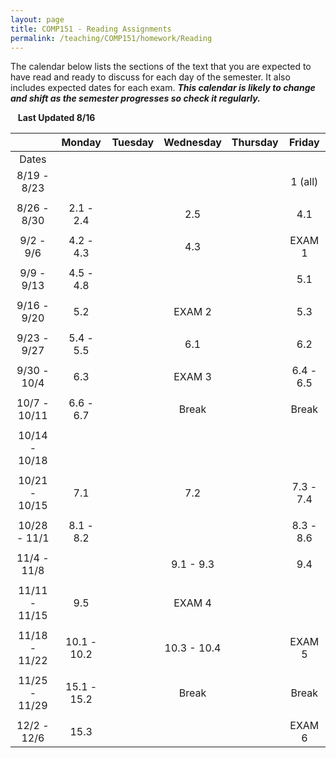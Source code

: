 ```yaml
---
layout: page
title: COMP151 - Reading Assignments
permalink: /teaching/COMP151/homework/Reading
---
```


The calendar below lists the sections of the text that you are expected to have read and ready to discuss for each day of the semester. It also includes expected dates for each exam. ***This calendar is likely to change and shift as the semester progresses so check it regularly.***


&nbsp;&nbsp;&nbsp;**Last Updated 8/16**


| | Monday | Tuesday | Wednesday | Thursday | Friday |
|:----: | :----: | :----: | :----: | :----:  | :----: |
|Dates | | | | |
|8/19 - 8/23  | | | | | 1 (all) |
| | | | | |
|8/26 - 8/30  | 2.1 - 2.4 | | 2.5  | | 4.1 |
| | | | | |
|9/2 - 9/6  |4.2 - 4.3 | | 4.3 | | EXAM 1 |
| | | | | |
|9/9 - 9/13  |4.5 - 4.8 | | | | 5.1 |
| | | | | |
|9/16 - 9/20  | 5.2 | | EXAM 2 | | 5.3 |
| | | | | |
|9/23 - 9/27  | 5.4 - 5.5 | | 6.1 | | 6.2 |
| | | | | |
|9/30 - 10/4  | 6.3 | | EXAM 3 | | 6.4 - 6.5 |
| | | | | |
|10/7 - 10/11  | 6.6 - 6.7 | | Break | | Break |
| | | | | |
|10/14 - 10/18  | | | | | |
| | | | | |
|10/21 - 10/15  | 7.1 | | 7.2 | | 7.3 - 7.4 |
| | | | | |
|10/28 - 11/1  | 8.1 - 8.2  | | | | 8.3 - 8.6 |
| | | | | |
|11/4 - 11/8  | | | 9.1 - 9.3 | | 9.4 |
| | | | | |
|11/11 - 11/15  | 9.5 | | EXAM 4 | | |
| | | | | |
|11/18 - 11/22  |10.1 - 10.2 | | 10.3 - 10.4 | | EXAM 5 |
| | | | | |
|11/25 - 11/29  | 15.1 - 15.2 | | Break | | Break |
| | | | | |
|12/2 - 12/6  | 15.3 | | | | EXAM 6 |
